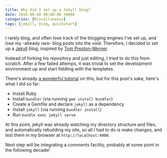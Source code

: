 ```yaml
---
title: Why did I set up a Jekyll blog?
date: 2018-06-08 00:00:00 +0000
categories: [Miscellaneous]
tags: [jekyll, blog, quickstart]
---
```


I rarely blog, and often lose track of the blogging engines I've set up, and lose my -already rare- blog posts into the void. Therefore, I decided to set up a [Jekyll](https://github.com/mojombo/jekyll) blog, inspired by [Tom Preston-Werner](http://tom.preston-werner.com).

Instead of forking his repository and just editing, I tried to do this from scratch. After a few failed attemps, it was trivial to set the development environment up and start fiddling with the templates.

There's already [a wonderful tutorial](https://help.github.com/articles/setting-up-your-github-pages-site-locally-with-jekyll/) on this, but for this post's sake, here's what I did so far:

 * Install Ruby
 * Install `bundler` (via running `gem install bundler`)
  * Create a Gemfile and declare `jekyll` as a dependency
 * Install `jekyll` (via running `bundler install`)
 * Run `bundle exec jekyll serve`

At this point, jekyll was already watching my directory structure and files, and automatically rebuilding my site, so all I had to do is make changes, and test them in my browser at `http://localhost:4000`.

Next step will be integrating a comments facility, probably at some point in the following decade!